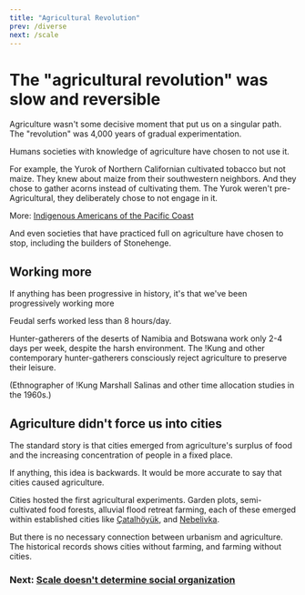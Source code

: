 ```yaml
---
title: "Agricultural Revolution"
prev: /diverse
next: /scale
---
```


# The "agricultural revolution" was slow and reversible

Agriculture wasn't some decisive moment that put us on a singular path.
The "revolution" was 4,000 years of gradual experimentation.

Humans societies with knowledge of agriculture have chosen to not use it.

For example, the Yurok of Northern Californian cultivated tobacco but not maize.
They knew about maize from their southwestern neighbors.
And they chose to gather acorns instead of cultivating them.
The Yurok weren't pre-Agricultural, they deliberately chose to not engage in it.

More: [Indigenous Americans of the Pacific Coast](/pacific)

And even societies that have practiced full on agriculture have chosen to stop,
including the builders of Stonehenge.

## Working more

If anything has been progressive in history, it's that we've been progressively working more

Feudal serfs worked less than 8 hours/day.

Hunter-gatherers of the deserts of Namibia and Botswana work only 2-4 days per week, despite the harsh environment.
The !Kung and other contemporary hunter-gatherers consciously reject agriculture to preserve their leisure.

(Ethnographer of !Kung Marshall Salinas and other time allocation studies in the 1960s.)

## Agriculture didn't force us into cities

The standard story is that cities emerged from agriculture's surplus of food and the increasing concentration of people in a fixed place.

If anything, this idea is backwards.
It would be more accurate to say that cities caused agriculture.

Cities hosted the first agricultural experiments. Garden plots, semi-cultivated food forests, alluvial flood retreat farming, each of these emerged within established cities like [Çatalhöyük](/fertile-crescents#lower), and [Nebelivka](/cucuteni-tripolye).

But there is no necessary connection between urbanism and agriculture.
The historical records shows cities without farming, and farming without cities.

### Next: [Scale doesn't determine social organization](/scale)
